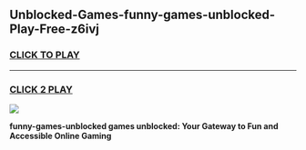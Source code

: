 
## Unblocked-Games-funny-games-unblocked-Play-Free-z6ivj
<h3>
<a href="https://premium76.site?title=funny-games-unblocked&ref=09A">CLICK TO PLAY</a></h3>
<hr>

<h3>
<a href="https://premium76.site?title=funny-games-unblocked&ref=09A">CLICK 2 PLAY</a>
  
</h3>

<a href="https://premium76.site?title=funny-games-unblocked&ref=09A"><img src="https://clearcache.store/games.png"></a>


**funny-games-unblocked games unblocked: Your Gateway to Fun and Accessible Online Gaming**
